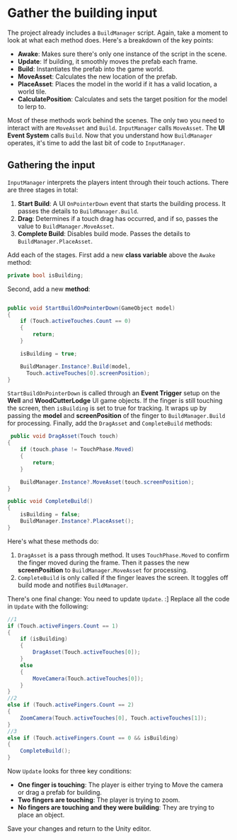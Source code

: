 # Gather the building input

The project already includes a `BuildManager` script. Again, take a moment to look at what each method does. Here's a breakdown of the key points:

-   **Awake**: Makes sure there's only one instance of the script in the scene.
-   **Update**: If building, it smoothly moves the prefab each frame.
-   **Build**: Instantiates the prefab into the game world.
-   **MoveAsset**: Calculates the new location of the prefab.
-   **PlaceAsset**: Places the model in the world if it has a valid location, a world tile.
-   **CalculatePosition**: Calculates and sets the target position for the model to lerp to.

Most of these methods work behind the scenes. The only two you need to interact with are `MoveAsset` and `Build`. `InputManager` calls `MoveAsset`. The **UI Event System** calls `Build`. Now that you understand how `BuildManager` operates, it's time to add the last bit of code to `InputManager`.

## Gathering the input

`InputManager` interprets the players intent through their touch actions. There are three stages in total:

1.  **Start Build**: A UI `OnPointerDown` event that starts the building process. It passes the details to `BuildManager.Build`.
2.  **Drag**: Determines if a touch drag has occurred, and if so, passes the value to `BuildManager.MoveAsset`.
3.  **Complete Build**: Disables build mode. Passes the details to `BuildManager.PlaceAsset`.

Add each of the stages. First add a new **class variable** above the `Awake` method:

``` csharp
private bool isBuilding;
```

Second, add a new **method**:

``` csharp

public void StartBuildOnPointerDown(GameObject model)
{
    if (Touch.activeTouches.Count == 0)
    {
        return;
    }

    isBuilding = true;

    BuildManager.Instance?.Build(model, 
      Touch.activeTouches[0].screenPosition);
}
```

`StartBuildOnPointerDown` is called through an **Event Trigger** setup on the **Well** and **WoodCutterLodge** UI game objects. If the finger is still touching the screen, then `isBuilding` is set to true for tracking. It wraps up by passing the **model** and **screenPosition** of the finger to `BuildManager.Build` for processing. Finally, add the `DragAsset` and `CompleteBuild` methods:

``` csharp
 public void DragAsset(Touch touch)
{
    if (touch.phase != TouchPhase.Moved)
    {
        return;
    }

    BuildManager.Instance?.MoveAsset(touch.screenPosition);
}

public void CompleteBuild()
{
    isBuilding = false;
    BuildManager.Instance?.PlaceAsset();
}
```

Here's what these methods do:

1.  `DragAsset` is a pass through method. It uses `TouchPhase.Moved` to confirm the finger moved during the frame. Then it passes the new **screenPosition** to `BuildManager.MoveAsset` for processing.
2.  `CompleteBuild` is only called if the finger leaves the screen. It toggles off build mode and notifies `BuildManager`.

There's one final change: You need to update `Update`. :] Replace all the code in `Update` with the following:

``` csharp
//1
if (Touch.activeFingers.Count == 1)
{
    if (isBuilding)
    {
        DragAsset(Touch.activeTouches[0]);
    }
    else
    {
        MoveCamera(Touch.activeTouches[0]);
    }
}
//2
else if (Touch.activeFingers.Count == 2)
{
    ZoomCamera(Touch.activeTouches[0], Touch.activeTouches[1]);
}
//3
else if (Touch.activeFingers.Count == 0 && isBuilding)
{
    CompleteBuild();
}
```

Now `Update` looks for three key conditions:

-   **One finger is touching**: The player is either trying to Move the camera or drag a prefab for building.
-   **Two fingers are touching**: The player is trying to zoom.
-   **No fingers are touching and they were building**: They are trying to place an object.

Save your changes and return to the Unity editor.
